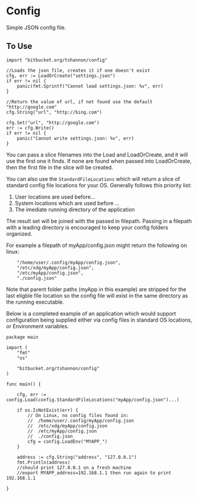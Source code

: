 Config
=====

Simple JSON config file.  

To Use
------

	import "bitbucket.org/tshannon/config"
	
	//Loads the json file, creates it if one doesn't exist
	cfg, err := LoadOrCreate("settings.json")
	if err != nil {
		panic(fmt.Sprintf("Cannot load settings.json: %v", err)
	}

	//Return the value of url, if not found use the default "http://google.com"
	cfg.String("url", "http://bing.com")

	cfg.Set("url", "http://google.com")
	err := cfg.Write()
	if err != nil {
		panic("Cannot write settings.json: %v", err)
	}

You can pass a slice filenames into the Load and LoadOrCreate, and it will use the first one it finds.  If none are found when passed into LoadOrCreate, then the first file in the slice will be created.

You can also use the ```StandardFileLocations``` which will return a slice of standard config file locations for your OS.  Generally follows this priority list:

 1. User locations are used before...
 2. System locations which are used before ...
 3. The imediate running directory of the application

 The result set will be joined with the passed in filepath.  Passing in a filepath with a leading directory is encouraged to keep your config folders organized.

 For example a filepath of myApp/config.json might return the following on linux:
```
 	"/home/user/.config/myApp/config.json",
	"/etc/xdg/myApp/config.json",
	"/etc/myApp/config.json",
	"./config.json"
```

 Note that parent folder paths (myApp in this example) are stripped for the last eligble file location so the config file will exist in the same directory as the running executable.


Below is a completed example of an application which would support configuration being supplied either via config files in standard OS locations,  or Environment variables.
```
package main

import (
	"fmt"
	"os"

	"bitbucket.org/tshannon/config"
)

func main() {

	cfg, err := config.Load(config.StandardFileLocations("myApp/config.json")...)

	if os.IsNotExist(err) {
		// On Linux, no config files found in:
		//	/home/user/.config/myApp/config.json
		//	/etc/xdg/myApp/config.json
		//	/etc/myApp/config.json
		//	./config.json
		cfg = config.LoadEnv("MYAPP_")
	}

	address := cfg.String("address", "127.0.0.1")
	fmt.Println(address)
	//should print 127.0.0.1 on a fresh machine
	//export MYAPP_address=192.168.1.1 then run again to print 192.168.1.1

}

```
